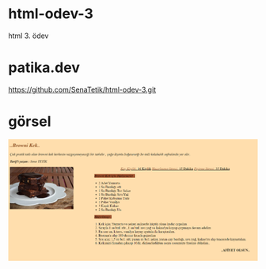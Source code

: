 # html-odev-3
html 3. ödev

# patika.dev
https://github.com/SenaTetik/html-odev-3.git

# görsel
![ödev](gorsel.png)

